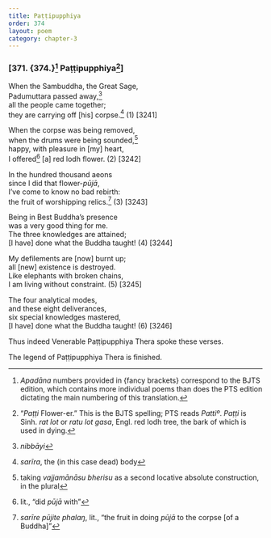 ```yaml
---
title: Paṭṭipupphiya
order: 374
layout: poem
category: chapter-3
---
```


### \[371. {374.}[^1] Paṭṭipupphiya[^2]\]

When the Sambuddha, the Great Sage,  
Padumuttara passed away,[^3]  
all the people came together;  
they are carrying off \[his\] corpse.[^4] (1) \[3241\]

When the corpse was being removed,  
when the drums were being sounded,[^5]  
happy, with pleasure in \[my\] heart,  
I offered[^6] \[a\] red lodh flower. (2) \[3242\]

In the hundred thousand aeons  
since I did that flower-*pūjā*,  
I’ve come to know no bad rebirth:  
the fruit of worshipping relics.[^7] (3) \[3243\]

Being in Best Buddha’s presence  
was a very good thing for me.  
The three knowledges are attained;  
\[I have\] done what the Buddha taught! (4) \[3244\]

My defilements are \[now\] burnt up;  
all \[new\] existence is destroyed.  
Like elephants with broken chains,  
I am living without constraint. (5) \[3245\]

The four analytical modes,  
and these eight deliverances,  
six special knowledges mastered,  
\[I have\] done what the Buddha taught! (6) \[3246\]

Thus indeed Venerable Paṭṭipupphiya Thera spoke these verses.

The legend of Paṭṭipupphiya Thera is finished.

[^1]: *Apadāna* numbers provided in {fancy brackets} correspond to the BJTS edition, which contains more individual poems than does the PTS edition dictating the main numbering of this translation.

[^2]: “*Paṭṭi* Flower-er.” This is the BJTS spelling; PTS reads *Pattiº*. *Paṭṭi* is Sinh. *rat lot* or *ratu lot gasa*, Engl. red lodh tree, the bark of which is used in dying.

[^3]: *nibbāyi*

[^4]: *sarīra*, the (in this case dead) body

[^5]: taking *vajjamānāsu bherisu* as a second locative absolute construction, in the plural

[^6]: lit., “did *pūjā* with”

[^7]: *sarīre pūjite phalaŋ*, lit., “the fruit in doing *pūjā* to the corpse \[of a Buddha\]”
